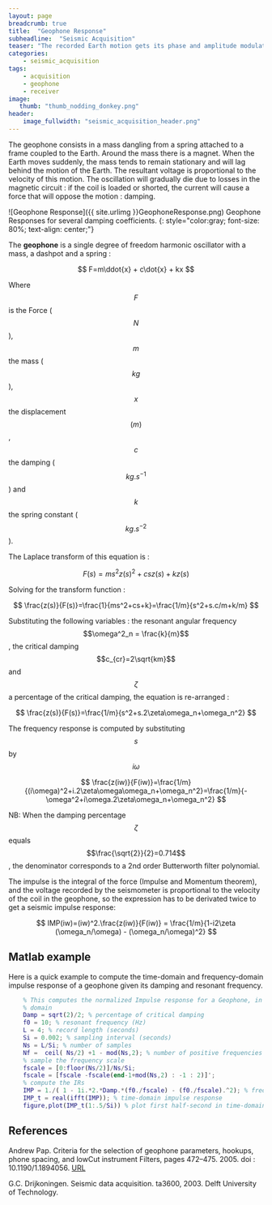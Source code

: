 ```yaml
---
layout: page
breadcrumb: true
title:  "Geophone Response"
subheadline:  "Seismic Acquisition"
teaser: "The recorded Earth motion gets its phase and amplitude modulated by the physical nature of the instrument."
categories:
    - seismic_acquisition
tags:
    - acquisition
    - geophone
    - receiver 
image:
   thumb: "thumb_nodding_donkey.png"
header:
    image_fullwidth: "seismic_acquisition_header.png"
---
```



The geophone consists in a mass dangling from a spring attached to a frame coupled to the Earth. Around the mass there is a magnet.
When the Earth moves suddenly, the mass tends to remain stationary and will lag behind the motion of the Earth. The resultant voltage is proportional to the velocity of this motion. The oscillation will gradually die due to losses in the magnetic circuit : if the coil is loaded or shorted, the current will cause a force that will oppose the motion : damping.

![Geophone Response]({{ site.urlimg }}GeophoneResponse.png)
Geophone Responses for several damping coefficients.
{: style="color:gray; font-size: 80%; text-align: center;"}

The **geophone** is a single degree of freedom harmonic oscillator with a mass, a dashpot and a spring :

$$ 
F=m\ddot{x} + c\dot{x} + kx
$$

Where $$F$$ is the Force ($$N$$), $$m$$ the mass ($$kg$$), $$x$$ the displacement $$(m)$$, $$c$$ the damping ($$kg.s^{-1}$$) and $$k$$ the spring constant ($$kg.s^{-2}$$).

The Laplace transform of this equation is :

$$ 
F(s)=ms^2z(s)^2 + csz(s) + kz(s)
$$

Solving for the transform function :

$$
\frac{z(s)}{F(s)}=\frac{1}{ms^2+cs+k}=\frac{1/m}{s^2+s.c/m+k/m}
$$

Substituting the following variables : the resonant angular frequency $$\omega^2_n = \frac{k}{m}$$, the critical damping $$c_{cr}=2\sqrt{km}$$ and $$\zeta$$ a percentage of the critical damping, the equation is re-arranged :

$$
\frac{z(s)}{F(s)}=\frac{1/m}{s^2+s.2\zeta\omega_n+\omega_n^2}
$$

The frequency response is computed by substituting $$s$$ by $$i\omega$$

$$
\frac{z(iw)}{F(iw)}=\frac{1/m}{(i\omega)^2+i.2\zeta\omega\omega_n+\omega_n^2}=\frac{1/m}{-\omega^2+i\omega.2\zeta\omega_n+\omega_n^2}
$$

NB: When the damping percentage $$\zeta$$ equals $$\frac{\sqrt{2}}{2}=0.714$$, the denominator corresponds to a 2nd order Butterworth filter polynomial.

The impulse is the integral of the force (Impulse and Momentum theorem), and the voltage recorded by the seismometer is proportional to the velocity of the coil in the geophone, so the expression has to be derivated twice to get a seismic impulse response:

$$
IMP(iw)=(iw)^2.\frac{z(iw)}{F(iw)} = \frac{1/m}{1-i2\zeta (\omega_n/\omega) - (\omega_n/\omega)^2}
$$





## Matlab example
Here is a quick example to compute the time-domain and frequency-domain impulse response of a geophone given its damping and resonant frequency.

``` matlab
	% This computes the normalized Impulse response for a Geophone, in velocity
	% domain
	Damp = sqrt(2)/2; % percentage of critical damping
	f0 = 10; % resonant frequency (Hz)
	L = 4; % record length (seconds)
	Si = 0.002; % sampling interval (seconds)
	Ns = L/Si; % number of samples
	Nf =  ceil( Ns/2) +1 - mod(Ns,2); % number of positive frequencies after FFT
	% sample the frequency scale 
	fscale = [0:floor(Ns/2)]/Ns/Si; 
	fscale = [fscale -fscale(end-1+mod(Ns,2) : -1 : 2)]';
	% compute the IRs
	IMP = 1./( 1 - 1i.*2.*Damp.*(f0./fscale) - (f0./fscale).^2); % frequency-domain impulse response
	IMP_t = real(ifft(IMP)); % time-domain impulse response
	figure,plot(IMP_t(1:.5/Si)) % plot first half-second in time-domain
```


## References
Andrew Pap. Criteria for the selection of geophone parameters, hookups, phone spacing, and lowCut instrument Filters, pages 472–475. 2005.
doi : 10.1190/1.1894056.
[URL](http://library.seg.org/doi/abs/10.1190/1.1894056)

G.C. Drijkoningen. Seismic data acquisition. ta3600, 2003. Delft University of Technology.